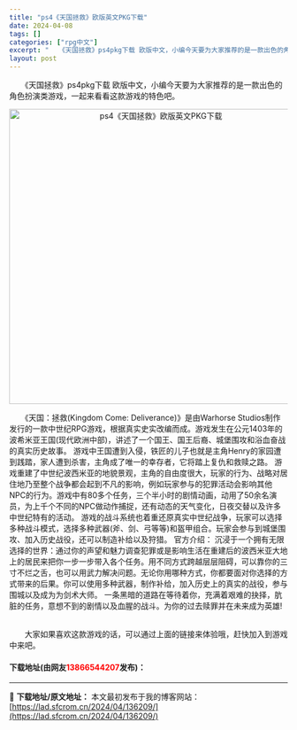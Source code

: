 ```yaml
---
title: "ps4《天国拯救》欧版英文PKG下载"
date: 2024-04-08
tags: []
categories: ["rpg中文"]
excerpt: "　　《天国拯救》ps4pkg下载 欧版中文，小编今天要为大家推荐的是一款出色的角色扮演类游戏，一起来看看这款游戏的特色吧。 　　《天国：拯救(Kingdom Come: Deliverance)》是由Warhorse Studios制作发行的一款中世纪RPG游戏，根据真实史实改编而成。游戏发生在公元&hellip;"
layout: post
---
```


 <p>　　《天国拯救》ps4pkg下载 欧版中文，小编今天要为大家推荐的是一款出色的角色扮演类游戏，一起来看看这款游戏的特色吧。</p> <p align="center"><img border="0" src="https://lad.sfcrom.cn/wp-content/uploads/2024/04/20240408_66136efdc2fe5.webp" width="533" alt="ps4《天国拯救》欧版英文PKG下载" /></p> <p>　　《天国：拯救(Kingdom Come: Deliverance)》是由Warhorse Studios制作发行的一款中世纪RPG游戏，根据真实史实改编而成。游戏发生在公元1403年的波希米亚王国(现代欧洲中部)，讲述了一个国王、国王后裔、城堡围攻和浴血奋战的真实历史故事。 游戏中王国遭到入侵，铁匠的儿子也就是主角Henry的家园遭到践踏，家人遭到杀害，主角成了唯一的幸存者，它将踏上复仇和救赎之路。 游戏重建了中世纪波西米亚的地貌景观，主角的自由度很大，玩家的行为、战略对居住地乃至整个战争都会起到不凡的影响，例如玩家参与的犯罪活动会影响其他NPC的行为。游戏中有80多个任务，三个半小时的剧情动画，动用了50余名演员，为上千个不同的NPC做动作捕捉，还有动态的天气变化，日夜交替以及许多中世纪特有的活动。 游戏的战斗系统也着重还原真实中世纪战争，玩家可以选择多种战斗模式，选择多种武器(斧、剑、弓等等)和盔甲组合。玩家会参与到城堡围攻、加入历史战役，还可以制造补给以及狩猎。 官方介绍： 沉浸于一个拥有无限选择的世界：通过你的声望和魅力调查犯罪或是影响生活在重建后的波西米亚大地上的居民来把你一步一步带入各个任务。用不同方式跨越层层阻碍，可以靠你的三寸不烂之舌，也可以用武力解决问题。无论你用哪种方式，你都要面对你选择的方式带来的后果。你可以使用多种武器，制作补给，加入历史上的真实的战役，参与围城以及成为为剑术大师。 一条黑暗的道路在等待着你，充满着艰难的抉择，肮脏的任务，意想不到的剧情以及血腥的战斗。为你的过去赎罪并在未来成为英雄!</p> <p><br />　　大家如果喜欢这款游戏的话，可以通过上面的链接来体验哦，赶快加入到游戏中来吧。</p> <p><h4>下载地址(由网友<font color="red">13866544207</font>发布)：</h4></p> 

---
📖 **下载地址/原文地址：** 本文最初发布于我的博客网站：[https://lad.sfcrom.cn/2024/04/136209/](https://lad.sfcrom.cn/2024/04/136209/)
